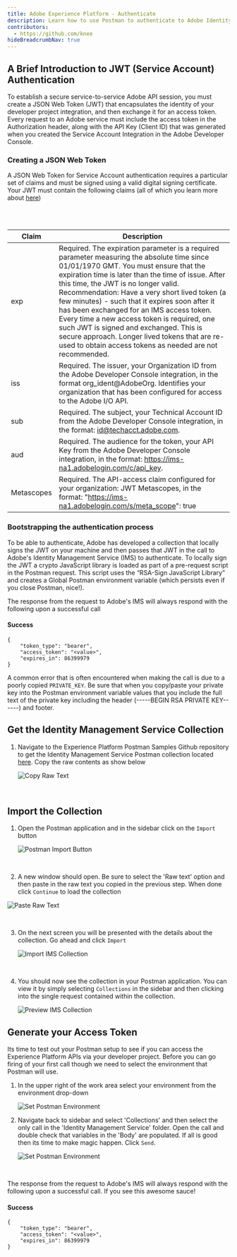 ```yaml
---
title: Adobe Experience Platform - Authenticate
description: Learn how to use Postman to authenticate to Adobe Identity Management Service
contributors: 
  - https://github.com/knee
hideBreadcrumbNav: true
---
```


## A Brief Introduction to JWT (Service Account) Authentication

To establish a secure service-to-service Adobe API session, you must create a JSON Web Token (JWT) that encapsulates the identity of your developer project integration, and then exchange it for an access token. Every request to an Adobe service must include the access token in the Authorization header, along with the API Key (Client ID) that was generated when you created the Service Account Integration in the Adobe Developer Console.

### Creating a JSON Web Token

A JSON Web Token for Service Account authentication requires a particular set of claims and must be signed using a valid digital signing certificate. Your JWT must contain the following claims (all of which you learn more about [here](https://developer.adobe.com/developer-console/docs/guides/authentication/JWT/))

<br/>
<br/>

| Claim | Description |
|---|---|
| exp | Required. The expiration parameter is a required parameter measuring the absolute time since 01/01/1970 GMT. You must ensure that the expiration time is later than the time of issue. After this time, the JWT is no longer valid. Recommendation: Have a very short lived token (a few minutes) - such that it expires soon after it has been exchanged for an IMS access token. Every time a new access token is required, one such JWT is signed and exchanged. This is secure approach. Longer lived tokens that are re-used to obtain access tokens as needed are not recommended. |
| iss | Required. The issuer, your Organization ID from the Adobe Developer Console integration, in the format org_ident@AdobeOrg. Identifies your organization that has been configured for access to the Adobe I/O API. |
| sub | Required. The subject, your Technical Account ID from the Adobe Developer Console integration, in the format: id@techacct.adobe.com. |
| aud | Required. The audience for the token, your API Key from the Adobe Developer Console integration, in the format: https://ims-na1.adobelogin.com/c/api_key. |
| Metascopes | Required. The API-access claim configured for your organization: JWT Metascopes, in the format: "https://ims-na1.adobelogin.com/s/meta_scope": true |


### Bootstrapping the authentication process

To be able to authenticate, Adobe has developed a collection that locally signs the JWT on your machine and then passes that JWT in the call to Adobe's Identity Management Service (IMS) to authenticate. To locally sign the JWT a crypto JavaScript library is loaded as part of a pre-request script in the Postman request. This script uses the “RSA-Sign JavaScript Library” and creates a Global Postman environment variable (which persists even if you close Postman, nice!). 

The response from the request to Adobe's IMS will always respond with the following upon a successful call

#### Success
```
{
    "token_type": "bearer",
    "access_token": "<value>",
    "expires_in": 86399979
}
```

<InlineAlert variant="help" slots="text" />

A common error that is often encountered when making the call is due to a poorly copied `PRIVATE_KEY`. Be sure that when you copy/paste your private key into the Postman environment variable values that you include the full text of the private key including the header (-----BEGIN RSA PRIVATE KEY------) and footer.


## Get the Identity Management Service Collection

1. Navigate to the Experience Platform Postman Samples Github repository to get the Identity Management Service Postman collection located [here](https://github.com/adobe/experience-platform-postman-samples/blob/master/apis/ims/Identity%20Management%20Service.postman_collection.json). Copy the raw contents as show below

    ![Copy Raw Text](../images/ims-copy-raw.png)

<br/>

## Import the Collection

1. Open the Postman application and in the sidebar click on the `Import` button

    ![Postman Import Button](../images/import-btn-env.png)

<br/>

2. A new window should open. Be sure to select the 'Raw text' option and then paste in the raw text you copied in the previous step. When done click `Continue` to load the collection

  ![Paste Raw Text](../images/import-copy-ims.png)

<br/>

3. On the next screen you will be presented with the details about the collection. Go ahead and click `Import`

    ![Import IMS Collection](../images/import-create-ims.png) 

<br/>

4. You should now see the collection in your Postman application. You can view it by simply selecting `Collections` in the sidebar and then clicking into the single request contained within the collection.

    ![Preview IMS Collection](../images/postman-ims-preview.png) 


## Generate your Access Token

Its time to test out your Postman setup to see if you can access the Experience Platform APIs via your developer project. Before you can go firing of your first call though we need to select the environment that Postman will use.

1. In the upper right of the work area select your environment from the environment drop-down

    ![Set Postman Environment](../images/postman-set-ims-env.gif) 

2. Navigate back to sidebar and select 'Collections' and then select the only call in the 'Identity Management Service' folder. Open the call and double check that variables in the 'Body' are populated.  If all is good then its time to make magic happen. Click `Send`.

    ![Set Postman Environment](../images/postman-ims-auth-censored.png) 

<br/>

The response from the request to Adobe's IMS will always respond with the following upon a successful call. If you see this awesome sauce!

#### Success
```
{
    "token_type": "bearer",
    "access_token": "<value>",
    "expires_in": 86399979
}
```